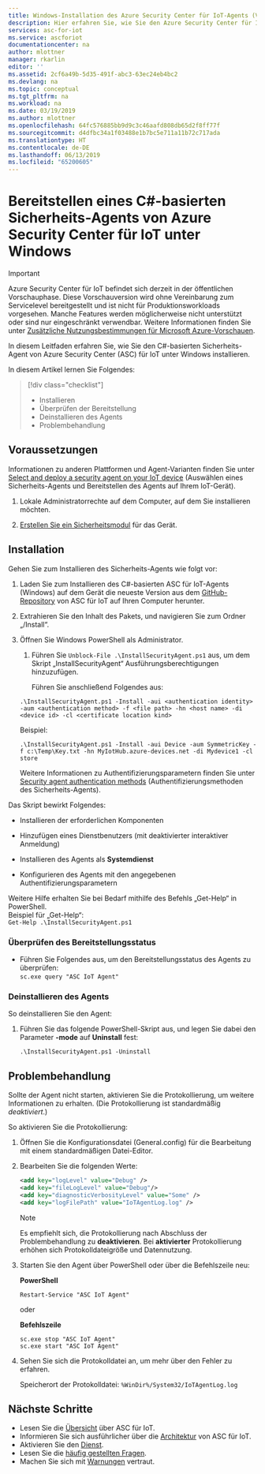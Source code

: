 ```yaml
---
title: Windows-Installation des Azure Security Center für IoT-Agents (Vorschauversion) | Microsoft-Dokumentation
description: Hier erfahren Sie, wie Sie den Azure Security Center für IoT-Agent auf Geräten unter Windows (32 Bit oder 64 Bit) installieren.
services: asc-for-iot
ms.service: ascforiot
documentationcenter: na
author: mlottner
manager: rkarlin
editor: ''
ms.assetid: 2cf6a49b-5d35-491f-abc3-63ec24eb4bc2
ms.devlang: na
ms.topic: conceptual
ms.tgt_pltfrm: na
ms.workload: na
ms.date: 03/19/2019
ms.author: mlottner
ms.openlocfilehash: 64fc576885bb9d9c3c46aafd808db65d2f8ff77f
ms.sourcegitcommit: d4dfbc34a1f03488e1b7bc5e711a11b72c717ada
ms.translationtype: HT
ms.contentlocale: de-DE
ms.lasthandoff: 06/13/2019
ms.locfileid: "65200605"
---
```

# <a name="deploy-an-azure-security-center-for-iot-c-based-security-agent-for-windows"></a>Bereitstellen eines C#-basierten Sicherheits-Agents von Azure Security Center für IoT unter Windows

> [!IMPORTANT]
> Azure Security Center für IoT befindet sich derzeit in der öffentlichen Vorschauphase.
> Diese Vorschauversion wird ohne Vereinbarung zum Servicelevel bereitgestellt und ist nicht für Produktionsworkloads vorgesehen. Manche Features werden möglicherweise nicht unterstützt oder sind nur eingeschränkt verwendbar. Weitere Informationen finden Sie unter [Zusätzliche Nutzungsbestimmungen für Microsoft Azure-Vorschauen](https://azure.microsoft.com/support/legal/preview-supplemental-terms/).

In diesem Leitfaden erfahren Sie, wie Sie den C#-basierten Sicherheits-Agent von Azure Security Center (ASC) für IoT unter Windows installieren.

In diesem Artikel lernen Sie Folgendes: 
> [!div class="checklist"]
> * Installieren
> * Überprüfen der Bereitstellung
> * Deinstallieren des Agents
> * Problembehandlung 

## <a name="prerequisites"></a>Voraussetzungen

Informationen zu anderen Plattformen und Agent-Varianten finden Sie unter [Select and deploy a security agent on your IoT device](how-to-deploy-agent.md) (Auswählen eines Sicherheits-Agents und Bereitstellen des Agents auf Ihrem IoT-Gerät).

1. Lokale Administratorrechte auf dem Computer, auf dem Sie installieren möchten. 

1. [Erstellen Sie ein Sicherheitsmodul](quickstart-create-security-twin.md) für das Gerät.

## <a name="installation"></a>Installation 

Gehen Sie zum Installieren des Sicherheits-Agents wie folgt vor:

1. Laden Sie zum Installieren des C#-basierten ASC für IoT-Agents (Windows) auf dem Gerät die neueste Version aus dem [GitHub-Repository](https://github.com/Azure/Azure-IoT-Security-Agent-CS) von ASC für IoT auf Ihren Computer herunter.

2. Extrahieren Sie den Inhalt des Pakets, und navigieren Sie zum Ordner „/Install“.

3. Öffnen Sie Windows PowerShell als Administrator. 
    1. Führen Sie ```Unblock-File .\InstallSecurityAgent.ps1``` aus, um dem Skript „InstallSecurityAgent“ Ausführungsberechtigungen hinzuzufügen.
    
        Führen Sie anschließend Folgendes aus:

    ```
    .\InstallSecurityAgent.ps1 -Install -aui <authentication identity> -aum <authentication method> -f <file path> -hn <host name> -di <device id> -cl <certificate location kind>
    ```
    
    Beispiel:
    
    ```
    .\InstallSecurityAgent.ps1 -Install -aui Device -aum SymmetricKey -f c:\Temp\Key.txt -hn MyIotHub.azure-devices.net -di Mydevice1 -cl store
    ```
    
    Weitere Informationen zu Authentifizierungsparametern finden Sie unter [Security agent authentication methods](concept-security-agent-authentication-methods.md) (Authentifizierungsmethoden des Sicherheits-Agents).

Das Skript bewirkt Folgendes:

- Installieren der erforderlichen Komponenten

- Hinzufügen eines Dienstbenutzers (mit deaktivierter interaktiver Anmeldung)

- Installieren des Agents als **Systemdienst**

- Konfigurieren des Agents mit den angegebenen Authentifizierungsparametern


Weitere Hilfe erhalten Sie bei Bedarf mithilfe des Befehls „Get-Help“ in PowerShell. <br>Beispiel für „Get-Help“:  
    ```Get-Help .\InstallSecurityAgent.ps1```

### <a name="verify-deployment-status"></a>Überprüfen des Bereitstellungsstatus

- Führen Sie Folgendes aus, um den Bereitstellungsstatus des Agents zu überprüfen:<br>
    ```sc.exe query "ASC IoT Agent"```

### <a name="uninstall-the-agent"></a>Deinstallieren des Agents

So deinstallieren Sie den Agent:

1. Führen Sie das folgende PowerShell-Skript aus, und legen Sie dabei den Parameter **-mode** auf **Uninstall** fest:  

    ```
    .\InstallSecurityAgent.ps1 -Uninstall
    ``` 

## <a name="troubleshooting"></a>Problembehandlung

Sollte der Agent nicht starten, aktivieren Sie die Protokollierung, um weitere Informationen zu erhalten. (Die Protokollierung ist standardmäßig *deaktiviert*.)

So aktivieren Sie die Protokollierung:

1. Öffnen Sie die Konfigurationsdatei (General.config) für die Bearbeitung mit einem standardmäßigen Datei-Editor.

1. Bearbeiten Sie die folgenden Werte:

   ```xml
   <add key="logLevel" value="Debug" />
   <add key="fileLogLevel" value="Debug"/> 
   <add key="diagnosticVerbosityLevel" value="Some" /> 
   <add key="logFilePath" value="IoTAgentLog.log" />
   ```

    > [!NOTE]
    > Es empfiehlt sich, die Protokollierung nach Abschluss der Problembehandlung zu **deaktivieren**. Bei **aktivierter** Protokollierung erhöhen sich Protokolldateigröße und Datennutzung. 

1. Starten Sie den Agent über PowerShell oder über die Befehlszeile neu:

    **PowerShell**
     ```
     Restart-Service "ASC IoT Agent"
     ```
     
   oder

    **Befehlszeile**
     ```
     sc.exe stop "ASC IoT Agent" 
     sc.exe start "ASC IoT Agent" 
     ```

1. Sehen Sie sich die Protokolldatei an, um mehr über den Fehler zu erfahren.

   Speicherort der Protokolldatei: `%WinDir%/System32/IoTAgentLog.log`


## <a name="next-steps"></a>Nächste Schritte
- Lesen Sie die [Übersicht](overview.md) über ASC für IoT.
- Informieren Sie sich ausführlicher über die [Architektur](architecture.md) von ASC für IoT.
- Aktivieren Sie den [Dienst](quickstart-onboard-iot-hub.md).
- Lesen Sie die [häufig gestellten Fragen](resources-frequently-asked-questions.md).
- Machen Sie sich mit [Warnungen](concept-security-alerts.md) vertraut.